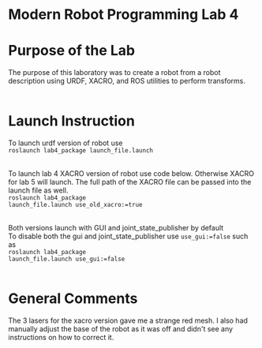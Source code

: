 <h1>Modern Robot Programming Lab 4</h1>
<h1>Purpose of the Lab</h1>
The purpose of this laboratory was to create a robot from a robot description using URDF, XACRO, and ROS utilities to perform transforms. <br><br>

<h1>Launch Instruction</h1>
To launch urdf version of robot use <br>
<code>roslaunch lab4_package launch_file.launch</code><br><br>

To launch lab 4 XACRO version of robot use code below. Otherwise XACRO for lab 5 will launch. The full path of the XACRO file can be passed into the launch file as well. <br>
<code>roslaunch lab4_package launch_file.launch use_old_xacro:=true</code><br><br>

Both versions launch with GUI and joint_state_publisher by default<br>
To disable both the gui and joint_state_publisher use <code>use_gui:=false</code> such as<br>
<code>roslaunch lab4_package launch_file.launch use_gui:=false</code><br><br>

<h1>General Comments</h1>
The 3 lasers for the xacro version gave me a strange red mesh. I also had manually adjust the base of the robot as it was off and didn't see any instructions on how to correct it.
